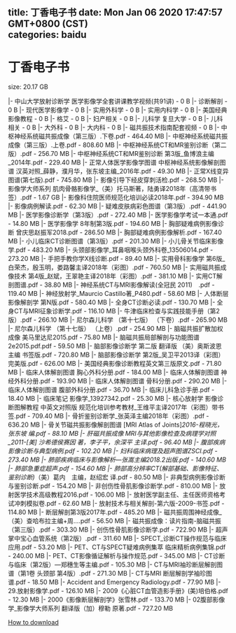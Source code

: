
title: 丁香电子书
date: Mon Jan 06 2020 17:47:57 GMT+0800 (CST)    
categories: baidu
---

# 丁香电子书
size: 20.17 GB
 
 
|- 中山大学放射诊断学 医学影像学全套讲课教学视频(共91讲) - 0 B
|- 诊断解剖 - 0 B
|- 现代医学影像学 - 0 B
|- 实用外科学 - 0 B
|- 实用内科学 - 0 B
|- 美国经典影像教程 - 0 B
|- 格艾 - 0 B
|- 妇产相关 - 0 B
|- 儿科学 复旦大学 - 0 B
|- 儿科相关 - 0 B
|- 大外科 - 0 B
|- 大内科 - 0 B
|- 磁共振技术指南配套视频 - 0 B
|- 中枢神经系统磁共振成像（第三版）.下卷.pdf - 464.40 MB
|- 中枢神经系统磁共振成像（第三版）.上卷.pdf - 808.60 MB
|- 中枢神经系统CT和MR鉴别诊断（第二版）.pdf - 256.70 MB
|- 中枢神经系统CT和MR鉴别诊断 第3版_鱼博浪主编_2014年.pdf - 229.40 MB
|- 正常人体医学影像学图谱  中枢神经系统影像解剖图谱  汉英对照_薛静，濮月华，张东坡主编_2016年.pdf - 49.30 MB
|- 正常X线变异图谱(第七版).pdf - 745.80 MB
|- 影像引导下经皮穿刺活检.pdf - 268.50 MB
|- 影像学大师系列 肌肉骨骼影像学_（美）托马斯著，陆勇译2018年（高清带书签）.pdf - 1.67 GB
|- 影像科住院医师规范化培训必读2018年.pdf - 394.90 MB
|- 影像病例解读.pdf - 62.30 MB
|- 疑难皮肤病彩色图谱（第3版）.pdf - 441.90 MB
|- 医学影像诊断学（第3版）.pdf - 272.40 MB
|- 医学影像学考试一本通.pdf - 14.80 MB
|- 医学影像学 8年制第3版.pdf - 194.60 MB
|- 胸部疑难病例影像诊断 曾庆思赵振军2018.pdf - 286.50 MB
|- 胸部疑难病例影像解析.pdf - 167.40 MB
|- 小儿临床CT诊断图谱（第3版）.pdf - 201.30 MB
|- 小儿骨关节临床影像学.pdf - 483.20 MB
|- 头颈部影像学_耳鼻咽喉头颈外科卷_13506014.pdf - 273.20 MB
|- 手把手教你学X线诊断.pdf - 89.40 MB
|- 实用骨科影像学 第6版_白荣杰，殷玉明，娄路馨主译2018年（彩图）.pdf - 760.50 MB
|- 实用磁共振成像技术 第4版_赵斌，王翠艳主译2018年（彩图）.pdf - 381.10 MB
|- 实用CT解剖图谱.pdf - 38.80 MB
|- 神经系统CT与MRI影像解读(全冠民 2011)　.pdf - 119.40 MB
|- 神经放射学_Maurcio Castillo著_P480.pdf - 58.60 MB
|- 人体断层影像解剖学 第N版.pdf - 580.40 MB
|- 全身CT诊断必读.pdf - 130.70 MB
|- 全身CT与MRI征象诊断学.pdf - 116.10 MB
|- 牛津临床检查与实践技能手册（第2版）.pdf - 266.10 MB
|- 尼尔森儿科学  （第十七版）  （下卷）.pdf - 265.90 MB
|- 尼尔森儿科学  （第十七版）  （上卷）.pdf - 254.90 MB
|- 脑磁共振扩散加权成像 美马里达尼2015.pdf - 75.80 MB
|- 脑磁共振局部解剖与功能图谱2e2015.pdf.pdf - 59.50 MB
|- 脑部影像诊断学 第二版 翻译版 （美）奥斯波恩 主编 书签版.pdf - 720.80 MB
|- 脑部影像诊断学 第2版_吴卫平2013译（彩图）完美版.pdf - 626.00 MB
|- 美国经典影像诊断教程英文第三版原文.pdf - 71.80 MB
|- 临床人体解剖图谱 胸心外科分册.pdf - 184.00 MB
|- 临床人体解剖图谱 神经外科分册.pdf - 193.90 MB
|- 临床人体解剖图谱 骨科分册.pdf - 290.20 MB
|- 临床人体解剖图谱 腹部外科分册.pdf - 36.70 MB
|- 临床儿科急诊手册.pdf - 18.40 MB
|- 临床笔记  影像学_13927342.pdf - 25.30 MB
|- 核心放射学 影像诊断图解教程 中英文对照版  规范化培训参考教材_王维平主译2017年（彩图）带书签.pdf - 709.40 MB
|- 骨折鉴别诊断学_张英泽主编2018年（彩图）.pdf - 636.20 MB
|- 骨关节磁共振影像解剖图谱 [MRI Atlas of Joints]_2016-程晓光，张东坡 编.pdf - 88.10 MB
|- 肝磁共振成像 MRI与其他影像检查及病理学对照_2011-[美] 沙希德侯赛因 著，李子平，余深平 主译.pdf - 96.40 MB
|- 腹部疾病 影像诊断与典型病例.pdf - 102.20 MB
|- 妇科临床病理及超声图谱ZSCI.pdf - 273.40 MB
|- 肺部疾病临床与影像解析—张嵩主编2018.2出版.pdf - 140.60 MB
|- 肺部急重症超声.pdf - 154.60 MB
|- 肺部高分辨率CT(解部基础、影像特征、鉴别诊断)_（美）葛内　主编，赵绍宏 译.pdf - 80.50 MB
|- 非典型病例影像诊断与鉴别诊断.pdf - 154.20 MB
|- 非创伤性骨肌影像诊断学.pdf - 810.00 MB
|- 放射医学技术高级教程2016.pdf - 106.00 MB
|- 放射医学副主任、主任医师资格考试冲刺模拟卷.pdf - 62.60 MB
|- 放射技术与相关解剖-第六版-2009-书签.pdf - 114.80 MB
|- 断层解剖第3版2017年.pdf - 485.20 MB
|- 磁共振周围神经成像_（美）查哈布拉主编+周....pdf - 56.50 MB
|- 磁共振成像：读片指南-脑磁共振（第三版）.pdf - 303.30 MB
|- 创伤性骨肌影像诊断学.pdf - 722.90 MB
|- 超声掌中宝心血管系统（第2版）.pdf - 311.60 MB
|- SPECT_诊断CT操作规范与临床应用.pdf - 53.20 MB
|- PET、CT与SPECT疑难病例集萃 临床精析病例集锦.pdf - 240.00 MB
|- PET、CT影像循证解析与操作规范.pdf - 345.00 MB
|- CT诊断与临床（第2版）—郑穗生等主编.pdf - 105.30 MB
|- CT与MRI袖珍断层解剖图谱（第1卷 头颈部 第4版）.pdf - 271.30 MB
|- CT与MRI 断层解剖学袖珍图谱.pdf - 18.50 MB
|- Accident and Emergency Radiology.pdf - 77.90 MB
|- 29.放射影像学.pdf - 126.10 MB
|- 2009《心脏CT血管造影手册》(美)培伯格.pdf - 12.30 MB
|- 2000《影像断层解剖学》张雪林.pdf - 133.70 MB
|- 02腹部影像学_影像学大师系列 翻译版（加）穆勒 原著.pdf - 727.20 MB

[How to download](https://bpcam.bemobtrk.com/go/2ceec3aa-1ca2-46d6-b9ff-aaa5c184517c?jno=2340)